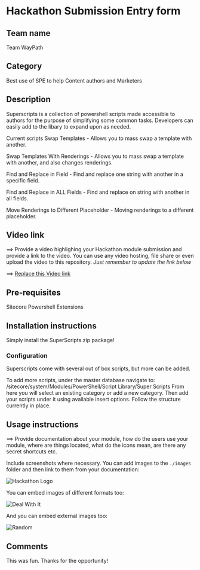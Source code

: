 ﻿# Hackathon Submission Entry form

## Team name
Team WayPath

## Category
Best use of SPE to help Content authors and Marketers

## Description
Superscripts is a collection of powershell scripts made accessible to authors for the purpose of simplifying some common tasks.  Developers can easily add to the libary to expand upon as needed.

Current scripts
Swap Templates - Allows you to mass swap a template with another.

Swap Templates With Renderings - Allows you to mass swap a template with another, and also changes renderings.

Find and Replace in Field - Find and replace one string with another in a specific field.

Find and Replace in ALL Fields - Find and replace on string with another in all fields.

Move Renderings to Different Placeholder - Moving renderings to a different placeholder.

## Video link
⟹ Provide a video highlighing your Hackathon module submission and provide a link to the video. You can use any video hosting, file share or even upload the video to this repository. _Just remember to update the link below_

⟹ [Replace this Video link](#video-link)



## Pre-requisites
Sitecore Powershell Extensions

## Installation instructions
Simply install the SuperScripts.zip package!

### Configuration
Superscripts come with several out of box scripts, but more can be added.

To add more scripts, under the master database navigate to: /sitecore/system/Modules/PowerShell/Script Library/Super Scripts
From here you will select an existing category or add a new category.  Then add your scripts under it using available insert options.  Follow the structure currently in place.

## Usage instructions
⟹ Provide documentation about your module, how do the users use your module, where are things located, what do the icons mean, are there any secret shortcuts etc.

Include screenshots where necessary. You can add images to the `./images` folder and then link to them from your documentation:

![Hackathon Logo](docs/images/hackathon.png?raw=true "Hackathon Logo")

You can embed images of different formats too:

![Deal With It](docs/images/deal-with-it.gif?raw=true "Deal With It")

And you can embed external images too:

![Random](https://thiscatdoesnotexist.com/)

## Comments
This was fun.  Thanks for the opportunity!